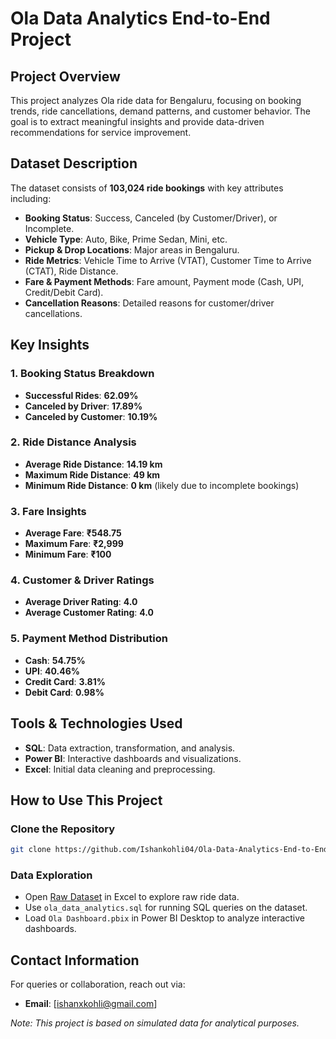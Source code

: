 # Ola Data Analytics End-to-End Project

## Project Overview

This project analyzes Ola ride data for Bengaluru, focusing on booking trends, ride cancellations, demand patterns, and customer behavior. The goal is to extract meaningful insights and provide data-driven recommendations for service improvement.

## Dataset Description

The dataset consists of **103,024 ride bookings** with key attributes including:

- **Booking Status**: Success, Canceled (by Customer/Driver), or Incomplete.
- **Vehicle Type**: Auto, Bike, Prime Sedan, Mini, etc.
- **Pickup & Drop Locations**: Major areas in Bengaluru.
- **Ride Metrics**: Vehicle Time to Arrive (VTAT), Customer Time to Arrive (CTAT), Ride Distance.
- **Fare & Payment Methods**: Fare amount, Payment mode (Cash, UPI, Credit/Debit Card).
- **Cancellation Reasons**: Detailed reasons for customer/driver cancellations.

## Key Insights

### 1. Booking Status Breakdown
- **Successful Rides**: **62.09%**
- **Canceled by Driver**: **17.89%**
- **Canceled by Customer**: **10.19%**

### 2. Ride Distance Analysis
- **Average Ride Distance**: **14.19 km**
- **Maximum Ride Distance**: **49 km**
- **Minimum Ride Distance**: **0 km** (likely due to incomplete bookings)

### 3. Fare Insights
- **Average Fare**: **₹548.75**
- **Maximum Fare**: **₹2,999**
- **Minimum Fare**: **₹100**

### 4. Customer & Driver Ratings
- **Average Driver Rating**: **4.0**
- **Average Customer Rating**: **4.0**

### 5. Payment Method Distribution
- **Cash**: **54.75%**
- **UPI**: **40.46%**
- **Credit Card**: **3.81%**
- **Debit Card**: **0.98%**

## Tools & Technologies Used
- **SQL**: Data extraction, transformation, and analysis.
- **Power BI**: Interactive dashboards and visualizations.
- **Excel**: Initial data cleaning and preprocessing.

## How to Use This Project

### Clone the Repository
```bash
git clone https://github.com/Ishankohli04/Ola-Data-Analytics-End-to-End-Project-.git
```

### Data Exploration
- Open <a href="https://github.com/Ishankohli04/Ola-Data-Analytics-End-to-End-Project-/blob/main/Bookings2.xlsx"> Raw Dataset</a> in Excel to explore raw ride data.
- Use `ola_data_analytics.sql` for running SQL queries on the dataset.
- Load `Ola Dashboard.pbix` in Power BI Desktop to analyze interactive dashboards.

## Contact Information
For queries or collaboration, reach out via:
- **Email**: [ishanxkohli@gmail.com]

*Note: This project is based on simulated data for analytical purposes.*


